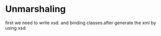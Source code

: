 Unmarshaling
============

first we need to write xsd. and binding classes.after generate the xml by using xsd.
